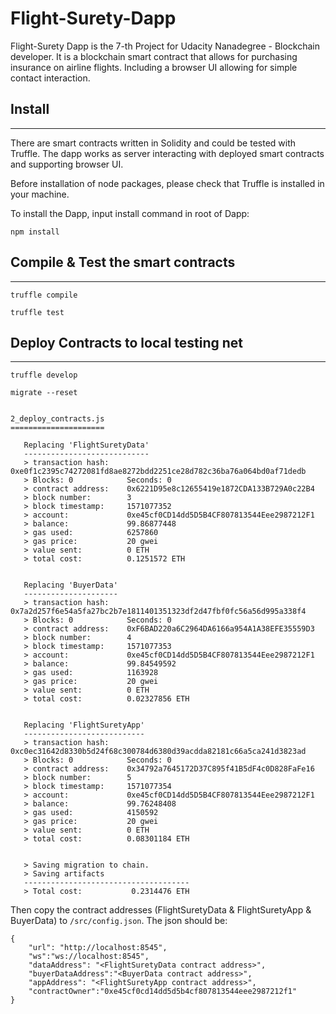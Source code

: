 # Flight-Surety-Dapp
Flight-Surety Dapp is the 7-th Project for Udacity Nanadegree - Blockchain developer. It is a blockchain smart contract that allows for purchasing insurance on airline flights. Including a browser UI allowing for simple contact interaction.

## Install
***
There are smart contracts written in Solidity and could be tested with Truffle. The dapp works as server interacting with deployed smart contracts and supporting browser UI.

Before installation of node packages, please check that Truffle is installed in your machine.

To install the Dapp, input install command in root of Dapp:
```
npm install
```

## Compile & Test the smart contracts
***

```
truffle compile
```

```
truffle test
```



## Deploy Contracts to local testing net
***

```
truffle develop

migrate --reset


2_deploy_contracts.js
=====================

   Replacing 'FlightSuretyData'
   ----------------------------
   > transaction hash:    0xe0f1c2395c74272081fd8ae8272bdd2251ce28d782c36ba76a064bd0af71dedb
   > Blocks: 0            Seconds: 0
   > contract address:    0x6221D95e8c12655419e1872CDA133B729A0c22B4
   > block number:        3
   > block timestamp:     1571077352
   > account:             0xe45cf0CD14dd5D5B4CF807813544Eee2987212F1
   > balance:             99.86877448
   > gas used:            6257860
   > gas price:           20 gwei
   > value sent:          0 ETH
   > total cost:          0.1251572 ETH


   Replacing 'BuyerData'
   ---------------------
   > transaction hash:    0x7a2d257f6e54a5fa27bc2b7e1811401351323df2d47fbf0fc56a56d995a338f4
   > Blocks: 0            Seconds: 0
   > contract address:    0xF6BAD220a6C2964DA6166a954A1A38EFE35559D3
   > block number:        4
   > block timestamp:     1571077353
   > account:             0xe45cf0CD14dd5D5B4CF807813544Eee2987212F1
   > balance:             99.84549592
   > gas used:            1163928
   > gas price:           20 gwei
   > value sent:          0 ETH
   > total cost:          0.02327856 ETH


   Replacing 'FlightSuretyApp'
   ---------------------------
   > transaction hash:    0xc0ec31642d8330b5d24f68c300784d6380d39acdda82181c66a5ca241d3823ad
   > Blocks: 0            Seconds: 0
   > contract address:    0x34792a7645172D37C895f41B5dF4c0D828FaFe16
   > block number:        5
   > block timestamp:     1571077354
   > account:             0xe45cf0CD14dd5D5B4CF807813544Eee2987212F1
   > balance:             99.76248408
   > gas used:            4150592
   > gas price:           20 gwei
   > value sent:          0 ETH
   > total cost:          0.08301184 ETH


   > Saving migration to chain.
   > Saving artifacts
   -------------------------------------
   > Total cost:           0.2314476 ETH
```

Then copy the contract addresses (FlightSuretyData & FlightSuretyApp & BuyerData) to `/src/config.json`. The json should be:
```
{
    "url": "http://localhost:8545",
    "ws":"ws://localhost:8545",
    "dataAddress": "<FlightSuretyData contract address>",
    "buyerDataAddress":"<BuyerData contract address>",
    "appAddress": "<FlightSuretyApp contract address>",
    "contractOwner":"0xe45cf0cd14dd5d5b4cf807813544eee2987212f1"
}
```
